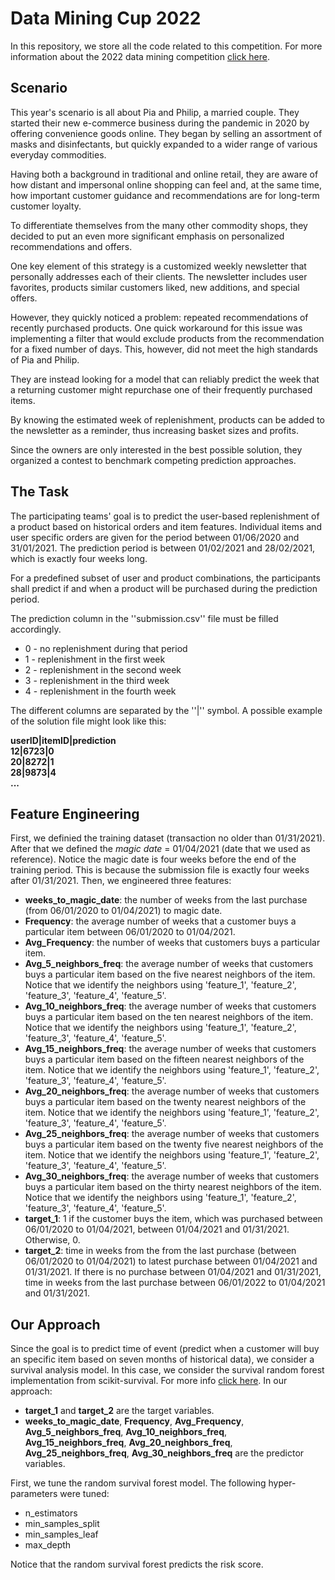 # Data Mining Cup 2022

In this repository, we store all the code related to this competition. For more information about the 2022 data mining competition [click here](https://www.data-mining-cup.com/dmc-2022/). 

## Scenario
This year's scenario is all about Pia and Philip, a married couple. They started their new e-commerce business during the pandemic in 2020 by offering convenience goods online. They began by selling an assortment of masks and disinfectants, but quickly expanded to a wider range of various everyday commodities.

Having both a background in traditional and online retail, they are aware of how distant and impersonal online shopping can feel and, at the same time, how important customer guidance and recommendations are for long-term customer loyalty.

To differentiate themselves from the many other commodity shops, they decided to put an even more significant emphasis on personalized recommendations and offers.

One key element of this strategy is a customized weekly newsletter that personally addresses each of their clients. The newsletter includes user favorites, products similar customers liked, new additions, and special offers.

However, they quickly noticed a problem: repeated recommendations of recently purchased products. One quick workaround for this issue was implementing a filter that would exclude products from the recommendation for a fixed number of days. This, however, did not meet the high standards of Pia and Philip.

They are instead looking for a model that can reliably predict the week that a returning customer might repurchase one of their frequently purchased items.

By knowing the estimated week of replenishment, products can be added to the newsletter as a reminder, thus increasing basket sizes and profits.

Since the owners are only interested in the best possible solution, they organized a contest to benchmark competing prediction approaches.

## The Task
The participating teams' goal is to predict the user-based replenishment of a product based on historical orders and item features. Individual items and user specific orders are given for the period between 01/06/2020 and 31/01/2021. The prediction period is between 01/02/2021 and 28/02/2021, which is exactly four weeks long.

For a predefined subset of user and product combinations, the participants shall predict if and when a product will be purchased during the prediction period.

The prediction column in the ''submission.csv'' file must be filled accordingly.

* 0 - no replenishment during that period
* 1 - replenishment in the first week
* 2 - replenishment in the second week
* 3 - replenishment in the third week
* 4 - replenishment in the fourth week

The different columns are separated by the ''|'' symbol. A possible example of the solution file might
look like this:

**userID|itemID|prediction**\
**12|6723|0**\
**20|8272|1**\
**28|9873|4**\
**...**

## Feature Engineering 
First, we definied the training dataset (transaction no older than 01/31/2021). After that we defined the *magic date* = 01/04/2021 (date that we used as reference). Notice the magic date is four weeks before the end of the training period. This is because the submission file is exactly four weeks after 01/31/2021. Then, we engineered three features: 

* **weeks_to_magic_date**: the number of weeks from the last purchase (from 06/01/2020 to 01/04/2021) to magic date.
* **Frequency**: the average number of weeks that a customer buys a particular item between 06/01/2020 to 01/04/2021.  
* **Avg_Frequency**: the number of weeks that customers buys a particular item. 
* **Avg_5_neighbors_freq**: the average number of weeks that customers buys a particular item based on the five nearest neighbors of the item. Notice that we identify the neighbors using 'feature_1', 'feature_2', 'feature_3', 'feature_4', 'feature_5'.
* **Avg_10_neighbors_freq**: the average number of weeks that customers buys a particular item based on the ten nearest neighbors of the item. Notice that we identify the neighbors using 'feature_1', 'feature_2', 'feature_3', 'feature_4', 'feature_5'.
* **Avg_15_neighbors_freq**: the average number of weeks that customers buys a particular item based on the fifteen nearest neighbors of the item. Notice that we identify the neighbors using 'feature_1', 'feature_2', 'feature_3', 'feature_4', 'feature_5'.
* **Avg_20_neighbors_freq**: the average number of weeks that customers buys a particular item based on the twenty nearest neighbors of the item. Notice that we identify the neighbors using 'feature_1', 'feature_2', 'feature_3', 'feature_4', 'feature_5'.
* **Avg_25_neighbors_freq**: the average number of weeks that customers buys a particular item based on the twenty five nearest neighbors of the item. Notice that we identify the neighbors using 'feature_1', 'feature_2', 'feature_3', 'feature_4', 'feature_5'.
* **Avg_30_neighbors_freq**: the average number of weeks that customers buys a particular item based on the thirty nearest neighbors of the item. Notice that we identify the neighbors using 'feature_1', 'feature_2', 'feature_3', 'feature_4', 'feature_5'.
* **target_1**: 1 if the customer buys the item, which was purchased between 06/01/2020 to 01/04/2021, between 01/04/2021 and 01/31/2021. Otherwise, 0. 
* **target_2**: time in weeks from the from the last purchase (between 06/01/2020 to 01/04/2021) to latest purchase between 01/04/2021 and 01/31/2021. If there is no purchase between 01/04/2021 and 01/31/2021, time in weeks from the last purchase between 06/01/2022 to 01/04/2021 and 01/31/2021.


## Our Approach
Since the goal is to predict time of event (predict when a customer will buy an specific item based on seven months of historical data), we consider a survival analysis model. In this case, we consider the survival random forest implementation from scikit-survival. For more info [click here](https://scikit-survival.readthedocs.io/en/stable/user_guide/random-survival-forest.html). In our approach:

* **target_1** and **target_2** are the target variables. 
* **weeks_to_magic_date**, **Frequency**, **Avg_Frequency**, **Avg_5_neighbors_freq**, **Avg_10_neighbors_freq**, **Avg_15_neighbors_freq**, **Avg_20_neighbors_freq**, **Avg_25_neighbors_freq**, **Avg_30_neighbors_freq** are the predictor variables.

First, we tune the random survival forest model. The following hyper-parameters were tuned: 

* n_estimators
* min_samples_split
* min_samples_leaf
* max_depth

Notice that the random survival forest predicts the risk score. 